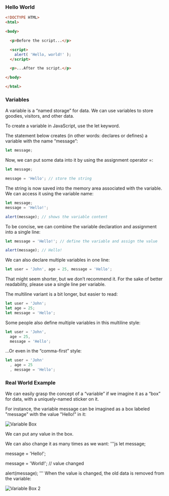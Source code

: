 ### Hello World
```html
<!DOCTYPE HTML>
<html>

<body>

  <p>Before the script...</p>

  <script>
    alert( 'Hello, world!' );
  </script>

  <p>...After the script.</p>

</body>

</html>
```

### Variables

A variable is a “named storage” for data. We can use variables to store goodies, visitors, and other data.

To create a variable in JavaScript, use the let keyword.

The statement below creates (in other words: declares or defines) a variable with the name “message”:
```js
let message;
```
Now, we can put some data into it by using the assignment operator =:
```js
let message;

message = 'Hello'; // store the string
```
The string is now saved into the memory area associated with the variable. We can access it using the variable name:
```js
let message;
message = 'Hello!';

alert(message); // shows the variable content
```
To be concise, we can combine the variable declaration and assignment into a single line:
```js
let message = 'Hello!'; // define the variable and assign the value

alert(message); // Hello!
```
We can also declare multiple variables in one line:
```js
let user = 'John', age = 25, message = 'Hello';
```
That might seem shorter, but we don’t recommend it. For the sake of better readability, please use a single line per variable.

The multiline variant is a bit longer, but easier to read:
```js
let user = 'John';
let age = 25;
let message = 'Hello';
```
Some people also define multiple variables in this multiline style:
```js
let user = 'John',
  age = 25,
  message = 'Hello';
```
…Or even in the “comma-first” style:
```js
let user = 'John'
  , age = 25
  , message = 'Hello';
```
### Real World Example
We can easily grasp the concept of a “variable” if we imagine it as a “box” for data, with a uniquely-named sticker on it.

For instance, the variable message can be imagined as a box labeled "message" with the value "Hello!" in it:

![Variable Box](https://javascript.info/article/variables/variable.svg)

We can put any value in the box.

We can also change it as many times as we want:
'''js
let message;

message = 'Hello!';

message = 'World!'; // value changed

alert(message);
'''
When the value is changed, the old data is removed from the variable:

![Variable Box 2](https://javascript.info/article/variables/variable-change.svg)
